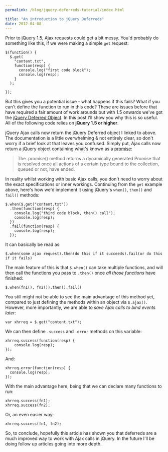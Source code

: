 ```yaml
---
permalink: /blog/jquery-deferreds-tutorial/index.html

title: "An introduction to jQuery Deferreds"
date: 2012-04-08
---
```


Prior to jQuery 1.5, Ajax requests could get a bit messy. You'd probably do something like this, if we were making a simple `get` request:

    $(function() {
      $.get(
        "content.txt",
        function(resp) {
          console.log("first code block");
          console.log(resp);
        }
      );

    });

But this gives you a potential issue - what happens if this fails? What if you can't define the function to run in this code? These are issues before that have required a fair amount of work arounds but with 1.5 onwards we've got the [jQuery Deferred Object](http://api.jquery.com/category/deferred-object/). In this post I'll show you why this is so useful. All of the following code relies on **jQuery 1.5 or higher**.

jQuery Ajax calls now return the jQuery Deferred object I linked to above. The documentation is a little overwhelming & not entirely clear, so don't worry if a brief look at that leaves you confused. Simply put, Ajax calls now return a jQuery object containing what's known as a [promise](http://api.jquery.com/promise/):

> The .promise() method returns a dynamically generated Promise that is resolved once all actions of a certain type bound to the collection, queued or not, have ended.

In reality whilst working with basic Ajax calls, you don't need to worry about the exact specifications or inner workings. Continuing from the `get` example above, here's how we'd implement it using jQuery's `when()`, `then()` and `fail()` methods:

    $.when($.get("content.txt"))
      .then(function(resp) {
        console.log("third code block, then() call");
        console.log(resp);
      })
      .fail(function(resp) {
        console.log(resp);
      });


It can basically be read as:

    $.when(some ajax request).then(do this if it succeeds).fail(or do this if it fails)

The main feature of this is that `$.when()` can take multiple functions, and will then call the functions you pass to `.then()` once _all those functions_ have finished:

    $.when(fn1(), fn2()).then().fail()

You still might not be able to see the main advantage of this method yet, compared to just defining the methods within an object via `$.ajax()`. However, more importantly, we are able to _save Ajax calls to bind events later_:

    var xhrreq = $.get("content.txt");

We can then define `.success` and `.error` methods on this variable:

    xhrreq.success(function(resp) {
    	console.log(resp);
    });

And:

    xhrreq.error(function(resp) {
      console.log(resp);
    });

With the main advantage here, being that we can declare many functions to run:

    xhrreq.success(fn1);
    xhrreq.success(fn2);

Or, an even easier way:

    xhrreq.success(fn1, fn2);

So, to conclude, hopefully this article has shown you that deferreds are a much improved way to work with Ajax calls in jQuery. In the future I'll be doing follow up articles going into more depth.
